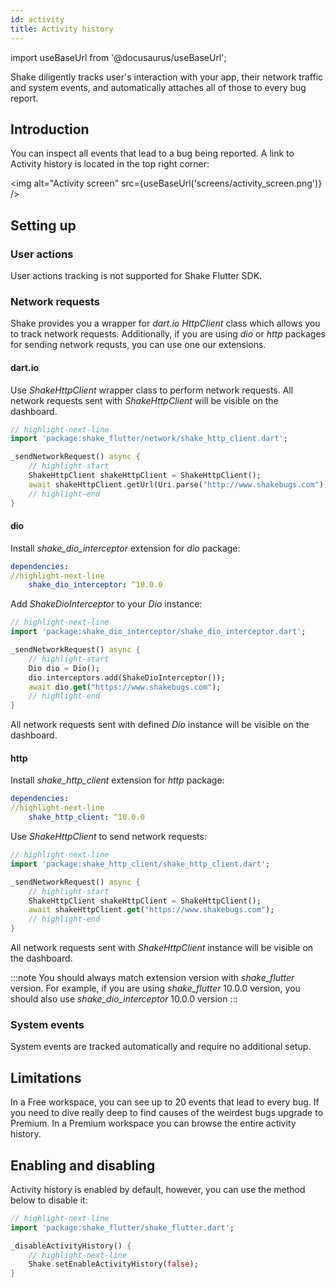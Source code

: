 ```yaml
---
id: activity
title: Activity history
---
```

import useBaseUrl from '@docusaurus/useBaseUrl';

Shake diligently tracks user's interaction with your app, their network traffic and system events,
and automatically attaches all of those to every bug report.

## Introduction
You can inspect all events that lead to a bug being reported.
A link to Activity history is located in the top right corner:

<img
  alt="Activity screen"
  src={useBaseUrl('screens/activity_screen.png')}
/>

## Setting up

### User actions
User actions tracking is not supported for Shake Flutter SDK.

### Network requests
Shake provides you a wrapper for _dart.io HttpClient_ class which allows you to track network requests.
Additionally, if you are using _dio_ or _http_ packages for sending network requsts, you can use one our extensions.

#### dart.io
Use _ShakeHttpClient_ wrapper class to perform network requests.
All network requests sent with _ShakeHttpClient_ will be visible on the dashboard.

```dart title="lib/main.dart"
// highlight-next-line
import 'package:shake_flutter/network/shake_http_client.dart';

_sendNetworkRequest() async {
    // highlight-start
    ShakeHttpClient shakeHttpClient = ShakeHttpClient();
    await shakeHttpClient.getUrl(Uri.parse("http://www.shakebugs.com"));
    // highlight-end
}
```

#### dio
Install _shake_dio_interceptor_ extension for _dio_ package:

```yaml title="pubspec.yaml"
dependencies:
//highlight-next-line
    shake_dio_interceptor: ^10.0.0
```

Add _ShakeDioInterceptor_ to your _Dio_ instance:

```dart title="lib/main.dart"
// highlight-next-line
import 'package:shake_dio_interceptor/shake_dio_interceptor.dart';

_sendNetworkRequest() async {
    // highlight-start
    Dio dio = Dio();
    dio.interceptors.add(ShakeDioInterceptor());
    await dio.get("https://www.shakebugs.com");
    // highlight-end
}
```
All network requests sent with defined _Dio_ instance will be visible on the dashboard.

#### http
Install _shake_http_client_ extension for _http_ package:

```yaml title="pubspec.yaml"
dependencies:
//highlight-next-line
    shake_http_client: ^10.0.0
```

Use _ShakeHttpClient_ to send network requests:

```dart title="lib/main.dart"
// highlight-next-line
import 'package:shake_http_client/shake_http_client.dart';

_sendNetworkRequest() async {
    // highlight-start
    ShakeHttpClient shakeHttpClient = ShakeHttpClient();
    await shakeHttpClient.get("https://www.shakebugs.com");
    // highlight-end
}
```
All network requests sent with _ShakeHttpClient_ instance will be visible on the dashboard.

:::note
You should always match extension version with _shake_flutter_ version.
For example, if you are using _shake_flutter_ 10.0.0 version, 
you should also use _shake_dio_interceptor_ 10.0.0 version
:::

### System events
System events are tracked automatically and require no additional setup.

## Limitations
In a Free workspace, you can see up to 20 events that lead to every bug.
If you need to dive really deep to find causes of the weirdest bugs upgrade to Premium.
In a Premium workspace you can browse the entire activity history.

## Enabling and disabling
Activity history is enabled by default, however, you can use the method below to disable it:

```dart title="lib/main.dart"
// highlight-next-line
import 'package:shake_flutter/shake_flutter.dart';

_disableActivityHistory() {
    // highlight-next-line
    Shake.setEnableActivityHistory(false);
}
```
